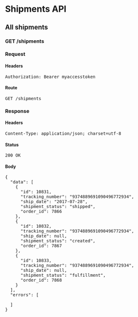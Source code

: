 # Shipments API

## All shipments

### GET /shipments
### Request

#### Headers

<pre>Authorization: Bearer myaccesstoken</pre>

#### Route

<pre>GET /shipments</pre>

### Response

#### Headers

<pre>Content-Type: application/json; charset=utf-8</pre>

#### Status

<pre>200 OK</pre>

#### Body

<pre>{
  "data": [
    {
      "id": 10831,
      "tracking_number": "9374889691090496772934",
      "ship_date": "2017-07-28",
      "shipment_status": "shipped",
      "order_id": 7866
    },
    {
      "id": 10832,
      "tracking_number": "9374889691090496772934",
      "ship_date": null,
      "shipment_status": "created",
      "order_id": 7867
    },
    {
      "id": 10833,
      "tracking_number": "9374889691090496772934",
      "ship_date": null,
      "shipment_status": "fulfillment",
      "order_id": 7868
    }
  ],
  "errors": [

  ]
}</pre>
